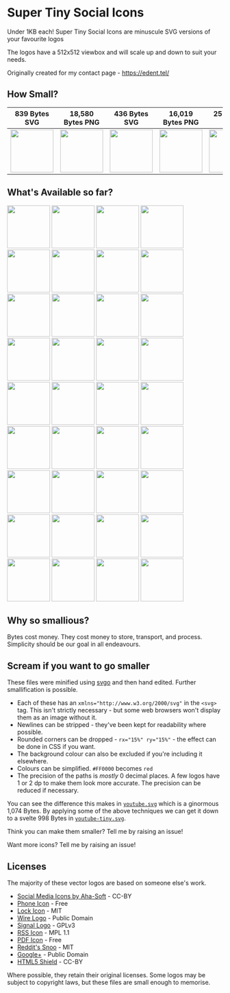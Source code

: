 # Super Tiny Social Icons
Under 1KB each! Super Tiny Social Icons are minuscule SVG versions of your favourite logos

The logos have a 512x512 viewbox and will scale up and down to suit your needs.

Originally created for my contact page - https://edent.tel/

## How Small?

| 839 Bytes SVG	| 18,580 Bytes PNG	|   436 Bytes SVG	| 16,019 Bytes PNG	|  251 Bytes SVG	| 13,485 Bytes PNG	|
|------	        |-----------     	|------	            |----------	        |------	        |-----------	        |
| <img src="https://cdn.rawgit.com/edent/SuperTinySocialIcons/4d213260d1ab8bcba397de342913c3f6cccbef3a/" width="100" />  	| <img src="https://cdn.rawgit.com/edent/SuperTinySocialIcons/master/original/github.png" width="100" />        	| <img src="https://cdn.rawgit.com/edent/SuperTinySocialIcons/4d213260d1ab8bcba397de342913c3f6cccbef3a/tiny/twitter.svg" width="100" />   	| <img src="https://cdn.rawgit.com/edent/SuperTinySocialIcons/master/original/twitter.png" width="100" />       	| <img src="https://cdn.rawgit.com/edent/SuperTinySocialIcons/4d213260d1ab8bcba397de342913c3f6cccbef3a/tiny/flickr.svg" width="100" />   	| <img src="https://cdn.rawgit.com/edent/SuperTinySocialIcons/master/original/flickr.png" width="100" />       	|

## What's Available so far?

<img src="https://cdn.rawgit.com/edent/SuperTinySocialIcons/4d213260d1ab8bcba397de342913c3f6cccbef3a/tiny/hackernews.svg" width="100" /> <img src="https://cdn.rawgit.com/edent/SuperTinySocialIcons/4d213260d1ab8bcba397de342913c3f6cccbef3a/tiny/flickr.svg" width="100" /> <img src="https://cdn.rawgit.com/edent/SuperTinySocialIcons/4d213260d1ab8bcba397de342913c3f6cccbef3a/tiny/facebook.svg" width="100" /> <img src="https://cdn.rawgit.com/edent/SuperTinySocialIcons/4d213260d1ab8bcba397de342913c3f6cccbef3a/tiny/tumblr.svg" width="100" /> <img src="https://cdn.rawgit.com/edent/SuperTinySocialIcons/54bca2f9d9703dc5136b51b0488aa87236ad20af/tiny/mail.svg" width="100" /> <img src="https://cdn.rawgit.com/edent/SuperTinySocialIcons/4d213260d1ab8bcba397de342913c3f6cccbef3a/tiny/telegram.svg" width="100" /> <img src="https://cdn.rawgit.com/edent/SuperTinySocialIcons/4d213260d1ab8bcba397de342913c3f6cccbef3a/tiny/dropbox.svg" width="100" /> <img src="https://cdn.rawgit.com/edent/SuperTinySocialIcons/07f50efbe8d0d5f8596e9599949eeab20644d5db/tiny/instagram.svg" width="100" /> <img src="https://cdn.rawgit.com/edent/SuperTinySocialIcons/4d213260d1ab8bcba397de342913c3f6cccbef3a/tiny/linkedin.svg" width="100" /> <img src="https://cdn.rawgit.com/edent/SuperTinySocialIcons/4d213260d1ab8bcba397de342913c3f6cccbef3a/tiny/stackoverflow.svg" width="100" /> <img src="https://cdn.rawgit.com/edent/SuperTinySocialIcons/4d213260d1ab8bcba397de342913c3f6cccbef3a/tiny/vimeo.svg" width="100" /> <img src="https://cdn.rawgit.com/edent/SuperTinySocialIcons/4d213260d1ab8bcba397de342913c3f6cccbef3a/tiny/twitter.svg" width="100" /> <img src="https://cdn.rawgit.com/edent/SuperTinySocialIcons/785dd5c329ce406b569d9fe0dab04dbd533e0afc/tiny/lock.svg" width="100" /> <img src="https://cdn.rawgit.com/edent/SuperTinySocialIcons/07f50efbe8d0d5f8596e9599949eeab20644d5db/tiny/html5.svg" width="100" /> <img src="https://cdn.rawgit.com/edent/SuperTinySocialIcons/4d213260d1ab8bcba397de342913c3f6cccbef3a/tiny/paypal.svg" width="100" /> <img src="https://cdn.rawgit.com/edent/SuperTinySocialIcons/54bca2f9d9703dc5136b51b0488aa87236ad20af/tiny/email.svg" width="100" /> <img src="https://cdn.rawgit.com/edent/SuperTinySocialIcons/4d213260d1ab8bcba397de342913c3f6cccbef3a/tiny/pinterest.svg" width="100" /> <img src="https://cdn.rawgit.com/edent/SuperTinySocialIcons/4d213260d1ab8bcba397de342913c3f6cccbef3a/tiny/slideshare.svg" width="100" /> <img src="https://cdn.rawgit.com/edent/SuperTinySocialIcons/4d213260d1ab8bcba397de342913c3f6cccbef3a/tiny/soundcloud.svg" width="100" /> <img src="https://cdn.rawgit.com/edent/SuperTinySocialIcons/4d213260d1ab8bcba397de342913c3f6cccbef3a/tiny/spotify.svg" width="100" /> <img src="https://cdn.rawgit.com/edent/SuperTinySocialIcons/4d213260d1ab8bcba397de342913c3f6cccbef3a/tiny/steam.svg" width="100" /> <img src="https://cdn.rawgit.com/edent/SuperTinySocialIcons/4d213260d1ab8bcba397de342913c3f6cccbef3a/tiny/whatsapp.svg" width="100" /> <img src="https://cdn.rawgit.com/edent/SuperTinySocialIcons/07f50efbe8d0d5f8596e9599949eeab20644d5db/tiny/wikipedia.svg" width="100" /> <img src="https://cdn.rawgit.com/edent/SuperTinySocialIcons/4d213260d1ab8bcba397de342913c3f6cccbef3a/tiny/wordpress.svg" width="100" /> <img src="https://cdn.rawgit.com/edent/SuperTinySocialIcons/4d213260d1ab8bcba397de342913c3f6cccbef3a/tiny/github.svg" width="100" /> <img src="https://cdn.rawgit.com/edent/SuperTinySocialIcons/785dd5c329ce406b569d9fe0dab04dbd533e0afc/tiny/phone.svg" width="100" /> <img src="https://cdn.rawgit.com/edent/SuperTinySocialIcons/4d213260d1ab8bcba397de342913c3f6cccbef3a/tiny/skype.svg" width="100" /> <img src="https://cdn.rawgit.com/edent/SuperTinySocialIcons/785dd5c329ce406b569d9fe0dab04dbd533e0afc/tiny/wire.svg" width="100" /> <img src="https://cdn.rawgit.com/edent/SuperTinySocialIcons/4d213260d1ab8bcba397de342913c3f6cccbef3a/tiny/amazon.svg" width="100" /> <img src="https://cdn.rawgit.com/edent/SuperTinySocialIcons/96fbc140f6bae60054a83270694dbfb1b6a22159/tiny/google_plus.svg" width="100" /> <img src="https://cdn.rawgit.com/edent/SuperTinySocialIcons/4d213260d1ab8bcba397de342913c3f6cccbef3a/tiny/snapchat.svg" width="100" /> <img src="https://cdn.rawgit.com/edent/SuperTinySocialIcons/4d213260d1ab8bcba397de342913c3f6cccbef3a/tiny/wechat.svg" width="100" /> <img src="https://cdn.rawgit.com/edent/SuperTinySocialIcons/4d213260d1ab8bcba397de342913c3f6cccbef3a/tiny/youtube.svg" width="100" /> <img src="https://cdn.rawgit.com/edent/SuperTinySocialIcons/4fb057fd0c213f495f8756531f1fa2b21385a15c/tiny/rss.svg" width="100" /> <img src="https://cdn.rawgit.com/edent/SuperTinySocialIcons/6db923325ec787ffd91f5ad1e3a815e017de2a1f/tiny/pdf.svg" width="100" /> <img src="https://cdn.rawgit.com/edent/SuperTinySocialIcons/e43167cdd0df40dac6d0147acb23d3f8664459fa/tiny/reddit.svg" width="100" />

## Why so smallious?

Bytes cost money.  They cost money to store, transport, and process.  Simplicity should be our goal in all endeavours.

## Scream if you want to go smaller

These files were minified using [svgo](https://github.com/svg/svgo) and then hand edited.  Further smallification is possible.

* Each of these has an `xmlns="http://www.w3.org/2000/svg"` in the `<svg>` tag. This isn't strictly necessary - but some web browsers won't display them as an image without it.
* Newlines can be stripped - they've been kept for readability where possible.
* Rounded corners can be dropped - `rx="15%" ry="15%"` - the effect can be done in CSS if you want.
* The background colour can also be excluded if you're including it elsewhere.
* Colours can be simplified. `#FF0000` becomes `red`
* The precision of the paths is *mostly* 0 decimal places. A few logos have 1 or 2 dp to make them look more accurate. The precision can be reduced if necessary.

You can see the difference this makes in [`youtube.svg`](https://github.com/edent/SuperTinySocialIcons/raw/master/tiny/youtube.svg) which is a ginormous 1,074 Bytes. By applying some of the above techniques we can get it down to a svelte 998 Bytes in [`youtube-tiny.svg`](https://github.com/edent/SuperTinySocialIcons/raw/master/tiny/youtube-tiny.svg).

Think you can make them smaller? Tell me by raising an issue!

Want more icons?  Tell me by raising an issue!

## Licenses

The majority of these vector logos are based on someone else's work.

* [Social Media Icons by Aha-Soft](https://www.iconfinder.com/iconsets/social-flat-rounded-rects) - CC-BY
* [Phone Icon](https://www.iconfinder.com/icons/1807538/phone_icon#size=128) - Free
* [Lock Icon](https://www.iconfinder.com/icons/1814107/lock_padlock_secure_icon#size=512) - MIT
* [Wire Logo](https://commons.wikimedia.org/wiki/File:Wire_software_logo.svg) - Public Domain
* [Signal Logo](https://github.com/WhisperSystems/Signal-iOS/blob/master/Signal/Images.xcassets/logoSignal.imageset/logoSignal.pdf) - GPLv3
* [RSS Icon](https://commons.wikimedia.org/wiki/File:Generic_Feed-icon.svg) - MPL 1.1
* [PDF Icon](https://www.iconfinder.com/iconsets/line-icons-set) - Free
* [Reddit's Snoo](http://ionicons.com/) - MIT
* [Google+](https://commons.wikimedia.org/wiki/File:Google_Plus_logo_2015.svg) - Public Domain
* [HTML5 Shield](https://www.w3.org/html/logo/) - CC-BY

Where possible, they retain their original licenses.  Some logos may be subject to copyright laws, but these files are small enough to memorise.
